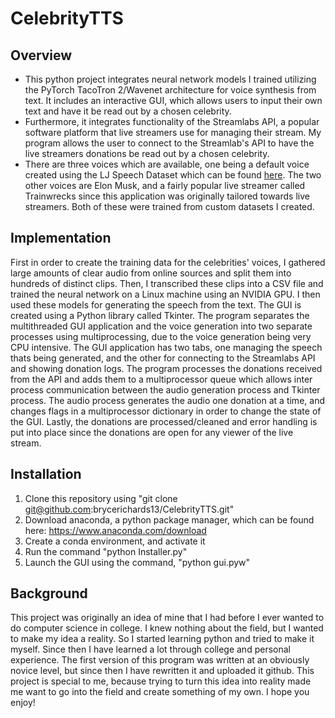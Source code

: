 # CelebrityTTS

## Overview
 - This python project integrates neural network models I trained utilizing the PyTorch TacoTron 2/Wavenet architecture for voice synthesis from text. It includes an interactive GUI, which allows users to input their own text and have it be read out by a chosen celebrity. 
 - Furthermore, it integrates functionality of the Streamlabs API, a popular software platform that live streamers use for managing their stream. My program allows the user to connect to the Streamlab's API to have the live streamers donations be read out by a chosen celebrity. 
 - There are three voices which are available, one being a default voice created using the LJ Speech Dataset which can be found [here](https://keithito.com/LJ-Speech-Dataset/). The two other voices are Elon Musk, and a fairly popular live streamer called Trainwrecks since this application was originally tailored towards live streamers. Both of these were trained from custom datasets I created.

## Implementation
First in order to create the training data for the celebrities' voices, I gathered large amounts of clear audio from online sources and split them into hundreds of distinct clips. Then, I transcribed these clips into a CSV file and trained the neural network on a Linux machine using an NVIDIA GPU. I then used these models for generating the speech from the text. The GUI is created using a Python library called Tkinter. The program separates the multithreaded GUI application and the voice generation into two separate processes using multiprocessing, due to the voice generation being very CPU intensive. The GUI application has two tabs, one managing the speech thats being generated, and the other for connecting to the Streamlabs API and showing donation logs. The program processes the donations received from the API and adds them to a multiprocessor queue which allows inter process communication between the audio generation process and Tkinter process. The audio process generates the audio one donation at a time, and changes flags in a multiprocessor dictionary in order to change the state of the GUI. Lastly, the donations are processed/cleaned and error handling is put into place since the donations are open for any viewer of the live stream.

## Installation
1. Clone this repository using "git clone git@github.com:brycerichards13/CelebrityTTS.git"
1. Download anaconda, a python package manager, which can be found here: https://www.anaconda.com/download
2. Create a conda environment, and activate it
3. Run the command "python Installer.py"
4. Launch the GUI using the command, "python gui.pyw"

## Background
This project was originally an idea of mine that I had before I ever wanted to do computer science in college. I knew nothing about the field, but I wanted to make my idea a reality. So I started learning python and tried to make it myself. Since then I have learned a lot through college and personal experience. The first version of this program was written at an obviously novice level, but since then I have rewritten it and uploaded it github. This project is special to me, because trying to turn this idea into reality made me want to go into the field and create something of my own. I hope you enjoy!
